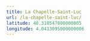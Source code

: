 ```yaml
---
title: La Chapelle-Saint-Luc
url: /la-chapelle-saint-luc/
latitude: 48.318547800000005
longitude: 4.0413095000000006
---
```

